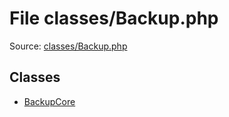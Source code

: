File classes/Backup.php
=========

Source: [classes/Backup.php](https://github.com/PrestaShop/PrestaShop/blob/1.6.0.2/classes/Backup.php)


Classes
-------

* [BackupCore](class.BackupCore.md)

